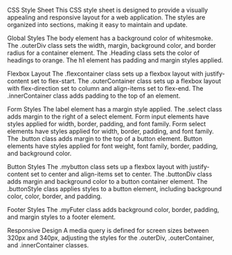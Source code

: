 CSS Style Sheet
This CSS style sheet is designed to provide a visually appealing and responsive layout for a web application. The styles are organized into sections, making it easy to maintain and update.

Global Styles
    The body element has a background color of whitesmoke.
    The .outerDiv class sets the width, margin, background color, and border radius for a container element.
    The .Heading class sets the color of headings to orange.
    The h1 element has padding and margin styles applied.

Flexbox Layout
    The .flexcontainer class sets up a flexbox layout with justify-content set to flex-start.
    The .outerContainer class sets up a flexbox layout with flex-direction set to column and align-items set to flex-end.
    The .innerContainer class adds padding to the top of an element.

Form Styles
    The label element has a margin style applied.
    The .select class adds margin to the right of a select element.
    Form input elements have styles applied for width, border, padding, and font family.
    Form select elements have styles applied for width, border, padding, and font family.
    The .button class adds margin to the top of a button element.
    Button elements have styles applied for font weight, font family, border, padding, and background color.

Button Styles
    The .mybutton class sets up a flexbox layout with justify-content set to center and align-items set to center.
    The .buttonDiv class adds margin and background color to a button container element.
    The .buttonStyle class applies styles to a button element, including background color, color, border, and padding.

Footer Styles
    The .myFuter class adds background color, border, padding, and margin styles to a footer element.

Responsive Design
    A media query is defined for screen sizes between 320px and 340px, adjusting the styles for the .outerDiv, .outerContainer, and .innerContainer classes.
